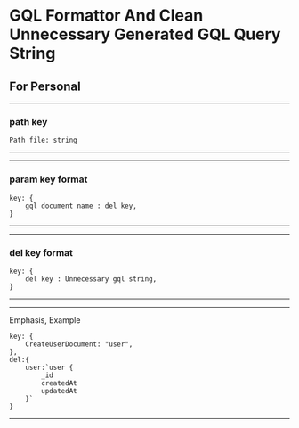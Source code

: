 # GQL Formattor And Clean Unnecessary Generated GQL Query String

## For Personal

---

### path key

    Path file: string

---

---

### param key format

    key: {
        gql document name : del key,
    }

---

---

### del key format

    key: {
        del key : Unnecessary gql string,
    }

---

---

Emphasis, Example

    key: {
        CreateUserDocument: "user",
    },
    del:{
        user:`user {
            _id
            createdAt
            updatedAt
        }`
    }

---
